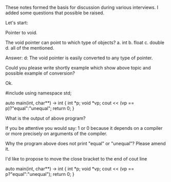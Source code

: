 ﻿These notes formed the basis for discussion during various interviews.
I added some questions that possible be raised.

Let's start:

Pointer to void.

The void pointer can point to which type of objects?
a. int
b. float
c. double
d. all of the mentioned.

Answer: d: The void pointer is easily converted to any type of pointer.

Could you please write shortly example which show above topic and possible example of conversion?

Ok.

#include <iostream>
using namespace std;

auto main(int, char**) -> int {
  int *p;
  void *vp;
  cout << (vp == p)?"equal":"unequal";
  return 0;
}

What is the output of above program?

If you be attentive you would say: 1 or 0 because it depends on a compiler or more precisely on arguments of the compiler.

Why the program above does not print "equal" or "unequal"?
Please amend it.

I'd like to propose to move the close bracket to the end of cout line

auto main(int, char**) -> int {
  int *p;
  void *vp;
  cout << (vp == p?"equal":"unequal");
  return 0;
}
